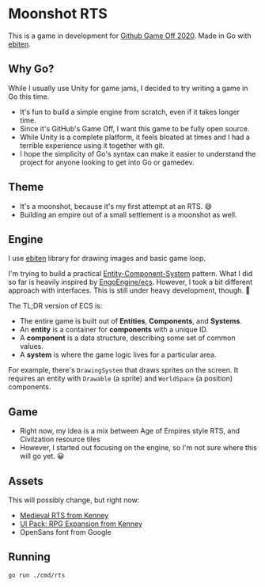 # Moonshot RTS

This is a game in development for [Github Game Off 2020](https://itch.io/jam/game-off-2020). Made in Go with [ebiten](https://github.com/hajimehoshi/ebiten).

## Why Go?

While I usually use Unity for game jams, I decided to try writing a game in Go this time.

* It's fun to build a simple engine from scratch, even if it takes longer time.
* Since it's GitHub's Game Off, I want this game to be fully open source.
* While Unity is a complete platform, it feels bloated at times and I had a terrible experience using it together with git.
* I hope the simplicity of Go's syntax can make it easier to understand the project for anyone looking to get into Go or gamedev.

## Theme

* It's a moonshot, because it's my first attempt at an RTS. 😅
* Building an empire out of a small settlement is a moonshot as well.

## Engine

I use [ebiten](https://github.com/hajimehoshi/ebiten) library for drawing images and basic game loop.

I'm trying to build a practical [Entity-Component-System](https://en.wikipedia.org/wiki/Entity_component_system) pattern.
What I did so far is heavily inspired by [EngoEngine/ecs](https://github.com/EngoEngine/ecs). However, I took a bit
different approach with interfaces. This is still under heavy development, though. 🙂

The TL;DR version of ECS is:

* The entire game is built out of **Entities**, **Components**, and **Systems**.
* An **entity** is a container for **components** with a unique ID.
* A **component** is a data structure, describing some set of common values.
* A **system** is where the game logic lives for a particular area.

For example, there's `DrawingSystem` that draws sprites on the screen.
It requires an entity with `Drawable` (a sprite) and `WorldSpace` (a position) components.

## Game

* Right now, my idea is a mix between Age of Empires style RTS, and Civilzation resource tiles
* However, I started out focusing on the engine, so I'm not sure where this will go yet. 😀

## Assets

This will possibly change, but right now:

* [Medieval RTS from Kenney](https://kenney.nl/assets/medieval-rts)
* [UI Pack: RPG Expansion from Kenney](https://kenney.nl/assets/ui-pack-rpg-expansion)
* OpenSans font from Google

## Running

```
go run ./cmd/rts
```
